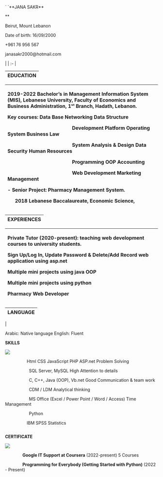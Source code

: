 <p>`                                         `**JANA SAKR**</p><p>** </p><p>Beirut, Mount Lebanon</p><p>Date of birth: 16/09/2000</p><p>+961 76 956 567</p><p>janasakr2000@hotmail.com</p><p></p>|
| :- |

|**EDUCATION** |
| :-: |

|<p></p><p>**2019-2022 Bachelor’s in Management Information System (MIS),** Lebanese University, Faculty of Economics and Business Administration, 1ˢᵗ Branch, Hadath, Lebanon. </p><p>Key courses:     Data Base                                                Networking                       Data Structure</p><p>`                          `Development Platform                           Operating System             Business Law</p><p>`                          `System Analysis & Design                     Data Security                   Human Resources</p><p>`                          `Programming                                           OOP                                Accounting</p><p>`                          `Web Development                                   Marketing                        Management                    </p><p>                         </p><p>- Senior Project: Pharmacy Management System. </p><p>`	`**2018 	Lebanese Baccalaureate,** Economic Science, </p><p> </p>|
| :- |

|**EXPERIENCES** |
| :-: |

|<p>Private Tutor (2020-present): teaching web development courses to university students. </p><p>Sign Up/Log In, Update Password & Delete/Add Record web application using asp.net </p><p>Multiple mini projects using java OOP </p><p>Multiple mini projects using python</p><p>Pharmacy Web Developer </p>|
| :- |

|**LANGUAGE** |
| :-: |

|<p>Arabic: Native language                   English: Fluent</p><p></p><p>**SKILLS**</p><p>![](Aspose.Words.f75ac24a-9459-4573-8dc6-15a6a0a869b3.001.png)</p><p></p><p></p><p>`          `Html CSS JavaScript PHP ASP.net                                         Problem Solving </p><p>`           `SQL Server, MySQL                                                                High Attention to details </p><p>`           `C, C++, Java (OOP), Vb.net                                                     Good Communication & team work</p><p>`           `CDM / LDM                                                                             Analytical thinking    </p><p>`           `MS Office (Excel / Power Point / Word / Access)                  Time Management</p><p>`           `Python </p><p>`          `IBM SPSS Statistics</p><p></p><p></p><p>`                                                                    `**CERTIFICATE**</p><p>![](Aspose.Words.f75ac24a-9459-4573-8dc6-15a6a0a869b3.002.png)</p><p></p><p></p><p>`        `**Google IT Support at Coursera** (2022-present) 5 Courses</p><p>         </p><p>`        `**Programming for Everybody (Getting Started with Python)** (2022 - Present) </p><p></p><p>`        `